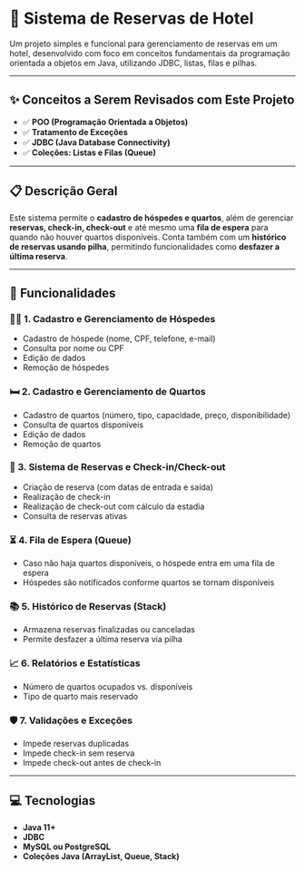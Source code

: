 # 🏨 Sistema de Reservas de Hotel

Um projeto simples e funcional para gerenciamento de reservas em um hotel, desenvolvido com foco em conceitos fundamentais da programação orientada a objetos em Java, utilizando JDBC, listas, filas e pilhas.

---

## ✨ Conceitos a Serem Revisados com Este Projeto

- ✅ **POO (Programação Orientada a Objetos)**
- ✅ **Tratamento de Exceções**
- ✅ **JDBC (Java Database Connectivity)**
- ✅ **Coleções: Listas e Filas (Queue)**

---

## 📋 Descrição Geral

Este sistema permite o **cadastro de hóspedes e quartos**, além de gerenciar **reservas, check-in, check-out** e até mesmo uma **fila de espera** para quando não houver quartos disponíveis. Conta também com um **histórico de reservas usando pilha**, permitindo funcionalidades como **desfazer a última reserva**.

---

## 🚀 Funcionalidades

### 🧍‍♂️ 1. Cadastro e Gerenciamento de Hóspedes

- Cadastro de hóspede (nome, CPF, telefone, e-mail)
- Consulta por nome ou CPF
- Edição de dados
- Remoção de hóspedes

### 🛏️ 2. Cadastro e Gerenciamento de Quartos

- Cadastro de quartos (número, tipo, capacidade, preço, disponibilidade)
- Consulta de quartos disponíveis
- Edição de dados
- Remoção de quartos

### 📆 3. Sistema de Reservas e Check-in/Check-out

- Criação de reserva (com datas de entrada e saída)
- Realização de check-in
- Realização de check-out com cálculo da estadia
- Consulta de reservas ativas

### ⏳ 4. Fila de Espera (Queue)

- Caso não haja quartos disponíveis, o hóspede entra em uma fila de espera
- Hóspedes são notificados conforme quartos se tornam disponíveis

### 📚 5. Histórico de Reservas (Stack)

- Armazena reservas finalizadas ou canceladas
- Permite desfazer a última reserva via pilha

### 📈 6. Relatórios e Estatísticas

- Número de quartos ocupados vs. disponíveis
- Tipo de quarto mais reservado

### 🛡️ 7. Validações e Exceções

- Impede reservas duplicadas
- Impede check-in sem reserva
- Impede check-out antes de check-in

---

## 💻 Tecnologias

- **Java 11+**
- **JDBC**
- **MySQL ou PostgreSQL**
- **Coleções Java (ArrayList, Queue, Stack)**
